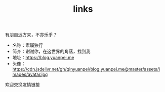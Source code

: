 ﻿---
title: links
sulg: links
links:
  - title: 阮一峰的网络日志
    description: 阮一峰的网络日志
    website: http://www.ruanyifeng.com/blog/
    image: https://github.githubassets.com/images/modules/logos_page/GitHub-Mark.png
  - title: Steve Sanderson
    description: Steve Sanderson
    website: https://blog.stevensanderson.com/
    image: https://github.githubassets.com/images/modules/logos_page/GitHub-Mark.png
  - title: Catcher Wong
    description: Catcher Wong
    website: http://www.c-sharpcorner.com/members/catcher-wong
    image: https://avatars.githubusercontent.com/u/8394988?v=4
  - title: 咕咚
    description: 咕咚
    website: https://gudong.site
    image: https://gudong.site/static/img/logo.jpg
  - title: 小凡梦
    description: 小凡梦
    website: https://www.xiaofm.cn
    image: https://github.githubassets.com/images/modules/logos_page/GitHub-Mark.png
  - title: 小球飞鱼
    description: 小球飞鱼
    website: https://mantyke.icu/
    image: https://mantyke.icu/img/avatar_hu5235ac48980fd45483f73bac4b632ef6_522544_300x0_resize_box_3.png
  - title: 靖待的技术博客
    description: 小清新IT旅程 | 为中华之崛起而读书 
    website: https://hubojing.github.io/
    image: https://hubojing.github.io/img/avatar.jpg
comments: false
---

有朋自远方来，不亦乐乎？

* 名称：素履独行
* 简介：谢谢你，在这世界的角落，找到我
* 地址：https://blog.yuanpei.me
* 头像：https://cdn.jsdelivr.net/gh/qinyuanpei/blog.yuanpei.me@master/assets/images/avatar.jpg


欢迎交换友情链接

